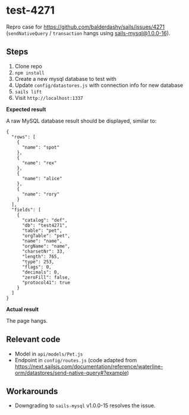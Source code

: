 # test-4271

Repro case for https://github.com/balderdashy/sails/issues/4271 (`sendNativeQuery` / `transaction` hangs using sails-mysql@1.0.0-16).

## Steps

1. Clone repo
2. `npm install`
3. Create a new mysql database to test with
4. Update `config/datastores.js` with connection info for new database
5. `sails lift`
6. Visit `http://localhost:1337`

**Expected result**

A raw MySQL database result should be displayed, similar to:
```
{
  "rows": [
    {
      "name": "spot"
    },
    {
      "name": "rex"
    },
    {
      "name": "alice"
    },
    {
      "name": "rory"
    }
  ],
  "fields": [
    {
      "catalog": "def",
      "db": "test4271",
      "table": "pet",
      "orgTable": "pet",
      "name": "name",
      "orgName": "name",
      "charsetNr": 33,
      "length": 765,
      "type": 253,
      "flags": 0,
      "decimals": 0,
      "zeroFill": false,
      "protocol41": true
    }
  ]
}
```

**Actual result**

The page hangs.

## Relevant code

* Model in `api/models/Pet.js`
* Endpoint in `config/routes.js` (code adapted from https://next.sailsjs.com/documentation/reference/waterline-orm/datastores/send-native-query#?example)

## Workarounds ##

* Downgrading to `sails-mysql` v1.0.0-15 resolves the issue.
